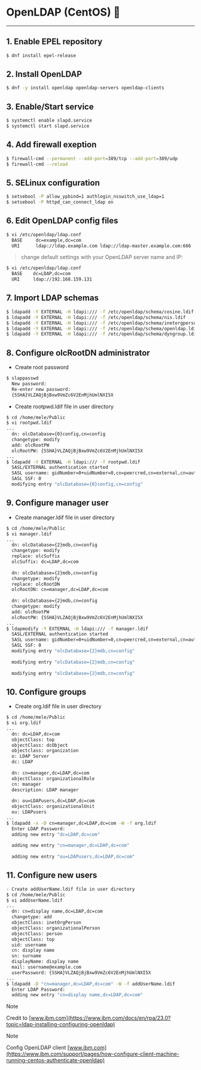 # OpenLDAP (CentOS) 📂
---
## 1. Enable EPEL repository
```bash
$ dnf install epel-release
```

## 2. Install OpenLDAP
```bash
$ dnf -y install openldap openldap-servers openldap-clients
```

## 3. Enable/Start service
```bash
$ systemctl enable slapd.service
$ systemctl start slapd.service
```

## 4. Add firewall exeption
```bash
$ firewall-cmd --permanent --add-port=389/tcp --add-port=389/udp
$ firewall-cmd --reload
```

## 5. SELinux configuration
```bash
$ setsebool -P allow_ypbind=1 authlogin_nsswitch_use_ldap=1
$ setsebool -P httpd_can_connect_ldap on
```

## 6. Edit OpenLDAP config files
```bash
$ vi /etc/openldap/ldap.conf
  BASE     dc=example,dc=com
  URI      ldap://ldap.example.com ldap://ldap-master.example.com:666
```
> change default settings with your OpenLDAP server name and IP:
```bash
$ vi /etc/openldap/ldap.conf
  BASE    dc=LDAP,dc=com
  URI     ldap://192.168.159.131
```

## 7. Import LDAP schemas
```bash
$ ldapadd -Y EXTERNAL -H ldapi:/// -f /etc/openldap/schema/cosine.ldif
$ ldapadd -Y EXTERNAL -H ldapi:/// -f /etc/openldap/schema/nis.ldif
$ ldapadd -Y EXTERNAL -H ldapi:/// -f /etc/openldap/schema/inetorgperson.ldif
$ ldapadd -Y EXTERNAL -H ldapi:/// -f /etc/openldap/schema/openldap.ldif
$ ldapadd -Y EXTERNAL -H ldapi:/// -f /etc/openldap/schema/dyngroup.ldif
```

## 8. Configure olcRootDN administrator
- Create root password
```bash
$ slappasswd
  New password:
  Re-enter new password:
  {SSHA}VLZAQjBjBxw9VmZc6V2EnMjhUmlNXI5X
```

- Create rootpwd.ldif file in user directory
```bash
$ cd /home/mele/Public
$ vi rootpwd.ldif
...
  dn: olcDatabase={0}config,cn=config
  changetype: modify
  add: olcRootPW
  olcRootPW: {SSHA}VLZAQjBjBxw9VmZc6V2EnMjhUmlNXI5X
...
$ ldapadd -Y EXTERNAL -H ldapi:/// -f rootpwd.ldif
  SASL/EXTERNAL authentication started
  SASL username: gidNumber=0+uidNumber=0,cn=peercred,cn=external,cn=auth
  SASL SSF: 0
  modifying entry "olcDatabase={0}config,cn=config"
```

## 9. Configure manager user
- Create manager.ldif file in user directory
```bash
$ cd /home/mele/Public
$ vi manager.ldif
...
  dn: olcDatabase={2}mdb,cn=config
  changetype: modify
  replace: olcSuffix
  olcSuffix: dc=LDAP,dc=com
  
  dn: olcDatabase={2}mdb,cn=config
  changetype: modify
  replace: olcRootDN
  olcRootDN: cn=manager,dc=LDAP,dc=com
  
  dn: olcDatabase={2}mdb,cn=config
  changetype: modify
  add: olcRootPW
  olcRootPW: {SSHA}VLZAQjBjBxw9VmZc6V2EnMjhUmlNXI5X
...
$ ldapmodify -Y EXTERNAL -H ldapi:/// -f manager.ldif
  SASL/EXTERNAL authentication started
  SASL username: gidNumber=0+uidNumber=0,cn=peercred,cn=external,cn=auth
  SASL SSF: 0
  modifying entry "olcDatabase={2}mdb,cn=config"
  
  modifying entry "olcDatabase={2}mdb,cn=config"
  
  modifying entry "olcDatabase={2}mdb,cn=config"
```

## 10. Configure groups
- Create org.ldif file in user directory
```bash
$ cd /home/mele/Public
$ vi org.ldif
...
  dn: dc=LDAP,dc=com
  objectClass: top
  objectClass: dcObject
  objectclass: organization
  o: LDAP Server
  dc: LDAP
  
  dn: cn=manager,dc=LDAP,dc=com
  objectClass: organizationalRole
  cn: manager
  description: LDAP manager
  
  dn: ou=LDAPusers,dc=LDAP,dc=com
  objectClass: organizationalUnit
  ou: LDAPusers
...
$ ldapadd -x -D cn=manager,dc=LDAP,dc=com -W -f org.ldif
  Enter LDAP Password:
  adding new entry "dc=LDAP,dc=com"
  
  adding new entry "cn=manager,dc=LDAP,dc=com"
  
  adding new entry "ou=LDAPusers,dc=LDAP,dc=com"
```

## 11. Configure new users
```bash
- Create addUserName.ldif file in user directory
$ cd /home/mele/Public
$ vi addUserName.ldif
...
  dn: cn=display name,dc=LDAP,dc=com
  changetype: add
  objectClass: inetOrgPerson
  objectClass: organizationalPerson
  objectClass: person
  objectClass: top
  uid: username
  cn: display name
  sn: surname
  displayName: display name
  mail: username@example.com
  userPassword: {SSHA}VLZAQjBjBxw9VmZc6V2EnMjhUmlNXI5X
...
$ ldapadd -D "cn=manager,dc=LDAP,dc=com" -W -f addUserName.ldif
  Enter LDAP Password:
  adding new entry "cn=display name,dc=LDAP,dc=com"
```

>[!NOTE]
>Credit to [www.ibm.com](https://www.ibm.com/docs/en/rpa/23.0?topic=ldap-installing-configuring-openldap)

>[!NOTE]
>Config OpenLDAP client [www.ibm.com](https://www.ibm.com/support/pages/how-configure-client-machine-running-centos-authenticate-openldap)
